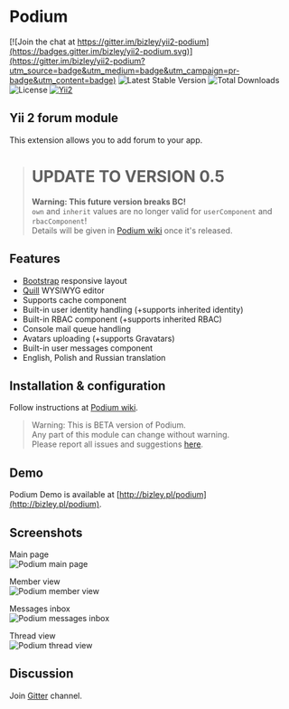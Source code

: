Podium
======

[![Join the chat at https://gitter.im/bizley/yii2-podium](https://badges.gitter.im/bizley/yii2-podium.svg)](https://gitter.im/bizley/yii2-podium?utm_source=badge&utm_medium=badge&utm_campaign=pr-badge&utm_content=badge) 
![Latest Stable Version](https://img.shields.io/packagist/v/bizley/podium.svg)
![Total Downloads](https://img.shields.io/packagist/dt/bizley/podium.svg)
![License](https://img.shields.io/packagist/l/bizley/podium.svg)
[![Yii2](https://img.shields.io/badge/Powered_by-Yii_Framework-green.svg?style=flat)](http://www.yiiframework.com/) 

Yii 2 forum module
------------------

This extension allows you to add forum to your app.

> # UPDATE TO VERSION 0.5  
> **Warning: This future version breaks BC!**  
> `own` and `inherit` values are no longer valid for `userComponent` and `rbacComponent`!  
> Details will be given in [Podium wiki](https://github.com/bizley/yii2-podium/wiki) once it's released.

Features
--------

- [Bootstrap](http://getbootstrap.com) responsive layout
- [Quill](https://github.com/bizley/yii2-quill) WYSIWYG editor
- Supports cache component
- Built-in user identity handling (+supports inherited identity)
- Built-in RBAC component (+supports inherited RBAC)
- Console mail queue handling
- Avatars uploading (+supports Gravatars)
- Built-in user messages component
- English, Polish and Russian translation

Installation & configuration
----------------------------

Follow instructions at [Podium wiki](https://github.com/bizley/yii2-podium/wiki).

> Warning: This is BETA version of Podium.  
> Any part of this module can change without warning.  
> Please report all issues and suggestions [here](https://github.com/bizley/yii2-podium/issues).

Demo
----

Podium Demo is available at [http://bizley.pl/podium](http://bizley.pl/podium).

Screenshots
-----------

Main page  
![Podium main page](https://bizley.github.io/podium/podium1.png)

Member view  
![Podium member view](https://bizley.github.io/podium/podium2.png)

Messages inbox  
![Podium messages inbox](https://bizley.github.io/podium/podium3.png)

Thread view  
![Podium thread view](https://bizley.github.io/podium/podium4.png)

Discussion
----------

Join [Gitter](https://gitter.im/bizley/yii2-podium) channel.
